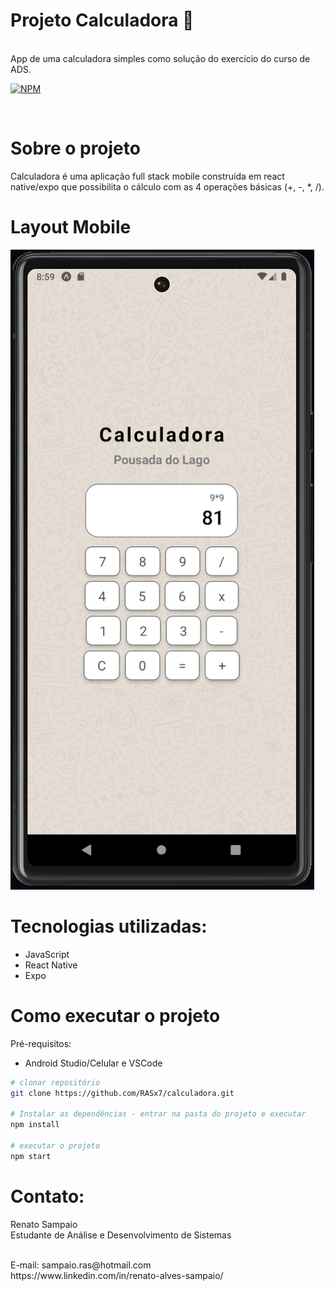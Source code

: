 # Projeto Calculadora 👋
<br/>
App de uma calculadora simples como solução do exercício do curso de ADS.

[![NPM](https://img.shields.io/npm/l/react)](https://github.com/devsuperior/sds1-wmazoni/blob/master/LICENSE) 

<br/>

# Sobre o projeto

Calculadora é uma aplicação full stack mobile construída em react native/expo que possibilita o cálculo com as 4 operações básicas (+, -, *, /).
<br/>

# Layout Mobile
![Imagem da tela principal da Calculadora](Calculadora.PNG)

# Tecnologias utilizadas:
- JavaScript 
- React Native
- Expo

# Como executar o projeto

Pré-requisitos: 

- Android Studio/Celular e VSCode

```bash
# clonar repositório
git clone https://github.com/RASx7/calculadora.git

# Instalar as dependências - entrar na pasta do projeto e executar
npm install

# executar o projeto
npm start

```

# Contato:

Renato Sampaio
<br/>
Estudante de Análise e Desenvolvimento de Sistemas

<br/>
E-mail: sampaio.ras@hotmail.com
<br/>
https://www.linkedin.com/in/renato-alves-sampaio/
<br/>
